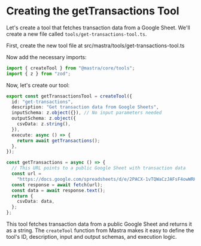 # Creating the getTransactions Tool

Let's create a tool that fetches transaction data from a Google Sheet. We'll create a new file called `tools/get-transactions-tool.ts`.

First, create the new tool file at src/mastra/tools/get-transactions-tool.ts

Now add the necessary imports:

```typescript
import { createTool } from "@mastra/core/tools";
import { z } from "zod";
```

Now, let's create our tool:

```typescript
export const getTransactionsTool = createTool({
  id: "get-transactions",
  description: "Get transaction data from Google Sheets",
  inputSchema: z.object({}), // No input parameters needed
  outputSchema: z.object({
    csvData: z.string(),
  }),
  execute: async () => {
    return await getTransactions();
  },
});

const getTransactions = async () => {
  // This URL points to a public Google Sheet with transaction data
  const url =
    "https://docs.google.com/spreadsheets/d/e/2PACX-1vTQWaCzJAFsF4owWRHQRLo4G0-ERv31c74OOZFnqLiTLaP7NweoiX7IXvzQud2H6bdUPnIqZEA485Ux/pubhtml?gid=0&single=true";
  const response = await fetch(url);
  const data = await response.text();
  return {
    csvData: data,
  };
};
```

This tool fetches transaction data from a public Google Sheet and returns it as a string. The `createTool` function from Mastra makes it easy to define the tool's ID, description, input and output schemas, and execution logic.
